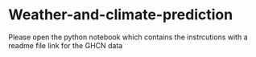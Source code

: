 # Weather-and-climate-prediction
Please open the python notebook which contains the instrcutions with a readme file link for the GHCN data
